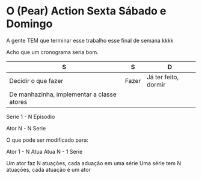 # O (Pear) Action Sexta Sábado e Domingo

A gente TEM que terminar esse trabalho esse final de semana kkkk

Acho que um cronograma seria bom.

| S | S | D 
|---|---|---
|Decidir o que fazer | Fazer | Já ter feito, dormir
|De manhazinha, implementar a classe atores | |

Serie 1 - N Episodio

Ator N - N Serie

O que pode ser modificado para:

Ator 1 - N Atua 
Atua N - 1 Serie

Um ator faz N atuações, cada aduação em uma série
Uma série tem N atuações, cada atuação é um ator